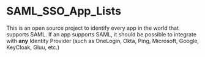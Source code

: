 # SAML_SSO_App_Lists
This is an open source project to identify every app in the world that supports SAML. If an app supports SAML, it should be possible to integrate with **any** Identity Provider (such as OneLogin, Okta, Ping, Microsoft, Google, KeyCloak, Gluu, etc.) 
